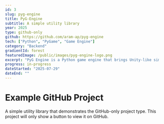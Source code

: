 ```yaml
---
id: 3
slug: pyg-engine
title: PyG-Engine
subtitle: A simple utility library
year: 2025
type: github-only
github: https://github.com/aram-ap/pyg-engine
tech: ["Python", "PyGame", "Game Engine"]
category: "Backend"
gradientId: forest
featuredImage: /public/images/pyg-engine-logo.png
excerpt: "PyG Engine is a Python game engine that brings Unity-like simplicity to Python game development. Born from the frustration of repeatedly rewriting the same boilerplate code, it provides a component-based architecture that feels natural to Python developers."
progress: in-progress
dateStarted: "2025-07-29"
dateEnd: ""
---
```


# Example GitHub Project

A simple utility library that demonstrates the GitHub-only project type. This project will only show a button to view it on GitHub.

